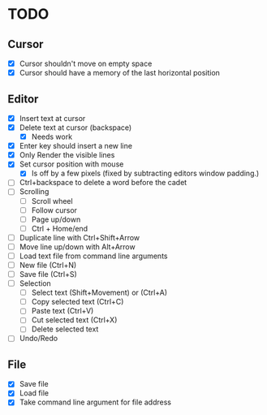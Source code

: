 # TODO

## Cursor

- [x] Cursor shouldn't move on empty space
- [x] Cursor should have a memory of the last horizontal position

## Editor

- [x] Insert text at cursor
- [x] Delete text at cursor (backspace)
  - [x] Needs work
- [x] Enter key should insert a new line
- [x] Only Render the visible lines
- [x] Set cursor position with mouse
  - [x] Is off by a few pixels (fixed by subtracting editors window padding.)
- [ ] Ctrl+backspace to delete a word before the cadet
- [ ] Scrolling
  - [ ] Scroll wheel
  - [ ] Follow cursor
  - [ ] Page up/down
  - [ ] Ctrl + Home/end
- [ ] Duplicate line with Ctrl+Shift+Arrow
- [ ] Move line up/down with Alt+Arrow
- [ ] Load text file from command line arguments
- [ ] New file (Ctrl+N)
- [ ] Save file (Ctrl+S)
- [ ] Selection
  - [ ] Select text (Shift+Movement) or (Ctrl+A)
  - [ ] Copy selected text (Ctrl+C)
  - [ ] Paste text (Ctrl+V)
  - [ ] Cut selected text (Ctrl+X)
  - [ ] Delete selected text
- [ ] Undo/Redo

## File

- [x] Save file
- [x] Load file
- [x] Take command line argument for file address
